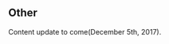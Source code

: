 <html>
    <body>
        <div id="projects_content">
            <h2>Other</h2>
            <p id="textContent">
Content update to come(December 5th, 2017).
            </p>
        </div>
    </body>
</html>